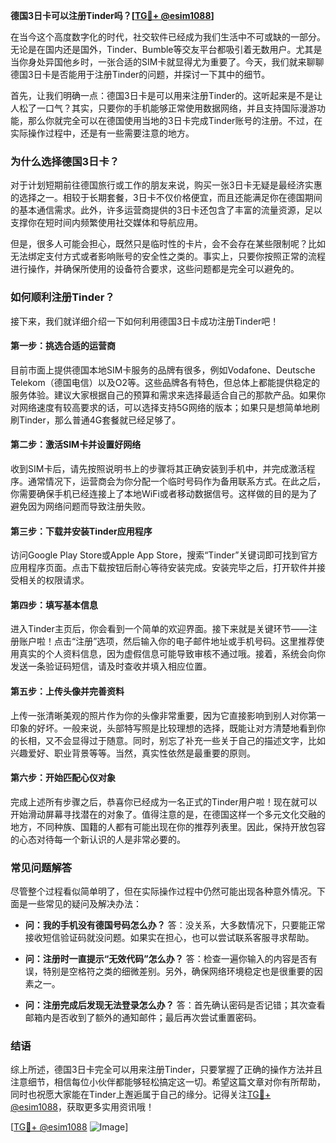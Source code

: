 **德国3日卡可以注册Tinder吗？[[TG💪+ @esim1088](https://t.me/s/esim1088)]**

在当今这个高度数字化的时代，社交软件已经成为我们生活中不可或缺的一部分。无论是在国内还是国外，Tinder、Bumble等交友平台都吸引着无数用户。尤其是当你身处异国他乡时，一张合适的SIM卡就显得尤为重要了。今天，我们就来聊聊德国3日卡是否能用于注册Tinder的问题，并探讨一下其中的细节。

首先，让我们明确一点：德国3日卡是可以用来注册Tinder的。这听起来是不是让人松了一口气？其实，只要你的手机能够正常使用数据网络，并且支持国际漫游功能，那么你就完全可以在德国使用当地的3日卡完成Tinder账号的注册。不过，在实际操作过程中，还是有一些需要注意的地方。

### **为什么选择德国3日卡？**
对于计划短期前往德国旅行或工作的朋友来说，购买一张3日卡无疑是最经济实惠的选择之一。相较于长期套餐，3日卡不仅价格便宜，而且还能满足你在德国期间的基本通信需求。此外，许多运营商提供的3日卡还包含了丰富的流量资源，足以支撑你在短时间内频繁使用社交媒体和导航应用。

但是，很多人可能会担心，既然只是临时性的卡片，会不会存在某些限制呢？比如无法绑定支付方式或者影响账号的安全性之类的。事实上，只要你按照正常的流程进行操作，并确保所使用的设备符合要求，这些问题都是完全可以避免的。

### **如何顺利注册Tinder？**
接下来，我们就详细介绍一下如何利用德国3日卡成功注册Tinder吧！

#### **第一步：挑选合适的运营商**
目前市面上提供德国本地SIM卡服务的品牌有很多，例如Vodafone、Deutsche Telekom（德国电信）以及O2等。这些品牌各有特色，但总体上都能提供稳定的服务体验。建议大家根据自己的预算和需求来选择最适合自己的那款产品。如果你对网络速度有较高要求的话，可以选择支持5G网络的版本；如果只是想简单地刷刷Tinder，那么普通4G套餐就已经足够了。

#### **第二步：激活SIM卡并设置好网络**
收到SIM卡后，请先按照说明书上的步骤将其正确安装到手机中，并完成激活程序。通常情况下，运营商会为你分配一个临时号码作为备用联系方式。在此之后，你需要确保手机已经连接上了本地WiFi或者移动数据信号。这样做的目的是为了避免因为网络问题而导致注册失败。

#### **第三步：下载并安装Tinder应用程序**
访问Google Play Store或Apple App Store，搜索“Tinder”关键词即可找到官方应用程序页面。点击下载按钮后耐心等待安装完成。安装完毕之后，打开软件并接受相关的权限请求。

#### **第四步：填写基本信息**
进入Tinder主页后，你会看到一个简单的欢迎界面。接下来就是关键环节——注册账户啦！点击“注册”选项，然后输入你的电子邮件地址或手机号码。这里推荐使用真实的个人资料信息，因为虚假信息可能导致审核不通过哦。接着，系统会向你发送一条验证码短信，请及时查收并填入相应位置。

#### **第五步：上传头像并完善资料**
上传一张清晰美观的照片作为你的头像非常重要，因为它直接影响到别人对你第一印象的好坏。一般来说，头部特写照是比较理想的选择，既能让对方清楚地看到你的长相，又不会显得过于随意。同时，别忘了补充一些关于自己的描述文字，比如兴趣爱好、职业背景等等。当然，真实性依然是最重要的原则。

#### **第六步：开始匹配心仪对象**
完成上述所有步骤之后，恭喜你已经成为一名正式的Tinder用户啦！现在就可以开始滑动屏幕寻找潜在的对象了。值得注意的是，在德国这样一个多元文化交融的地方，不同种族、国籍的人都有可能出现在你的推荐列表里。因此，保持开放包容的心态对待每一个新认识的人是非常必要的。

### **常见问题解答**
尽管整个过程看似简单明了，但在实际操作过程中仍然可能出现各种意外情况。下面是一些常见的疑问及解决办法：

- **问：我的手机没有德国号码怎么办？**
  答：没关系，大多数情况下，只要能正常接收短信验证码就没问题。如果实在担心，也可以尝试联系客服寻求帮助。

- **问：注册时一直提示“无效代码”怎么办？**
  答：检查一遍你输入的内容是否有误，特别是空格符之类的细微差别。另外，确保网络环境稳定也是很重要的因素之一。

- **问：注册完成后发现无法登录怎么办？**
  答：首先确认密码是否记错；其次查看邮箱内是否收到了额外的通知邮件；最后再次尝试重置密码。

### **结语**
综上所述，德国3日卡完全可以用来注册Tinder，只要掌握了正确的操作方法并且注意细节，相信每位小伙伴都能够轻松搞定这一切。希望这篇文章对你有所帮助，同时也祝愿大家能在Tinder上邂逅属于自己的缘分。记得关注[TG💪+ @esim1088](https://t.me/s/esim1088)，获取更多实用资讯哦！

[[TG💪+ @esim1088](https://t.me/s/esim1088) ![Image](https://i.postimg.cc/4NQfJmqS/Snipaste-2025-05-13-00-14-12.png)]